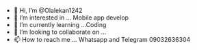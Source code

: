 - 👋 Hi, I’m @Olalekan1242
- 👀 I’m interested in ...  Mobile app develop
- 🌱 I’m currently learning ...Coding
- 💞️ I’m looking to collaborate on ...
- 📫 How to reach me ... Whatsapp and Telegram 09032636304

<!---
Olalekan1242/Olalekan1242 is a ✨ special ✨ repository because its `README.md` (this file) appears on your GitHub profile.
You can click the Preview link to take a look at your changes.
--->
